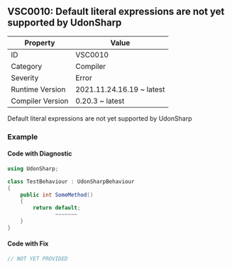 ## VSC0010: Default literal expressions are not yet supported by UdonSharp

| Property         | Value                     | 
| ---------------- | ------------------------- | 
| ID               | VSC0010                   | 
| Category         | Compiler                  | 
| Severity         | Error                     | 
| Runtime Version  | 2021.11.24.16.19 ~ latest | 
| Compiler Version | 0.20.3 ~ latest           | 

Default literal expressions are not yet supported by UdonSharp  

### Example

#### Code with Diagnostic


```csharp
using UdonSharp;

class TestBehaviour : UdonSharpBehaviour
{
    public int SomeMethod()
    {
        return default;
               ~~~~~~~
    }
}
```

#### Code with Fix


```csharp
// NOT YET PROVIDED
```


